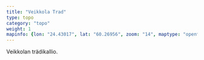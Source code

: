 ```yaml
---
title: "Veikkola Trad"
type: topo
category: "topo"
weight: 1
mapinfo: {lon: "24.43017", lat: "60.26956", zoom: "14", maptype: "opentopomap", polygon: [[24.430171251296997, 60.2700805288821],[24.430010318756104,60.26999273951386],[24.429999589920044,60.26937554700366],[24.4301176071167,60.269048323838575],[24.430257081985474,60.269011078718066],[24.43031072616577,60.26910951215885],[24.430214166641235,60.27001402180659],[24.430171251296997,60.2700805288821]]}
--- 
```


Veikkolan trädikallio. <!--more--> 
